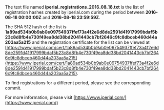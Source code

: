 The text file named **iperial_registrations_2016_08_18.txt** is the list of registration hashes created by iperial.com during the period between **2016-08-18 00:00:00Z** and **2016-08-18 23:59:59Z**.

The SHA 512 hash of the list is **1a89ad534b0b9ab0e09754937ffef73a4f2e6d8de2591d41917999bdaf5b23c8d8fb4e730f49ea8dd38bd2041443cb7bf2646c9fc8dbceb460d44a203aa5a215** and the registration certificate for the list can be viewed at [https://www.iperial.com/cert/1a89ad534b0b9ab0e09754937ffef73a4f2e6d8de2591d41917999bdaf5b23c8d8fb4e730f49ea8dd38bd2041443cb7bf2646c9fc8dbceb460d44a203aa5a215](https://www.iperial.com/cert/1a89ad534b0b9ab0e09754937ffef73a4f2e6d8de2591d41917999bdaf5b23c8d8fb4e730f49ea8dd38bd2041443cb7bf2646c9fc8dbceb460d44a203aa5a215).

To find registrations for a different period, please see the corresponding commit.

For more information, please visit [https://www.iperial.com/](https://www.iperial.com/)
